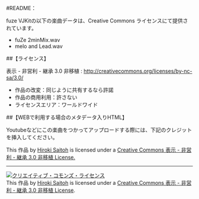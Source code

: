 #README：

fuze VJKitの以下の楽曲データは、Creative Commons ライセンスにて提供されています。

* fuZe 2minMix.wav
* melo and Lead.wav 

##【ライセンス】

表示 - 非営利 - 継承 3.0 非移植 : http://creativecommons.org/licenses/by-nc-sa/3.0/

* 作品の改変：同じように共有するなら許諾
* 作品の商用利用：許さない
* ライセンスエリア：ワールドワイド  


##【WEBで利用する場合のメタデータ入りHTML】


Youtubeなどにこの楽曲をつかってアップロードする際には、下記のクレジットを挿入してください。

This 作品 by <a href="http://www.hirokisaitoh.com/">Hiroki Saitoh</a> is licensed under a <a href="http://creativecommons.org/licenses/by-nc-sa/3.0/deed.ja">Creative Commons 表示 - 非営利 - 継承 3.0 非移植 License.</a>
<hr>
<a rel="license" href="http://creativecommons.org/licenses/by-nc-sa/3.0/deed.ja"><img alt="クリエイティブ・コモンズ・ライセンス" style="border-width:0" src="http:// i.creativecommons.org/l/by-nc-sa/3.0/88x31.png" /></a><br />This <span xmlns:dct="http://purl.org/dc/terms/" href="http://purl.org/dc/dcmitype/Sound" rel="dct:type">作品</span> by
<a xmlns:cc="http://creativecommons.org/ns#" href="http://www.hirokisaitoh.com" property="cc:attributionName" rel="cc:attributionURL">Hiroki Saitoh</a> is licensed under a <a rel="license" href="http://creativecommons.org/licenses/by-nc-sa/3.0/deed.ja">Creative Commons 表示 - 非営利 - 継承 3.0 非移植 License</a>.

